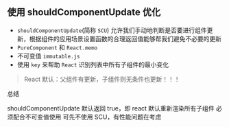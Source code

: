 ## 使用 shouldComponentUpdate 优化

- `shouldComponentUpdate`(简称 `SCU`) 允许我们手动地判断是否要进行组件更新，根据组件的应用场景设置函数的合理返回值能够帮我们避免不必要的更新
- `PureComponent` 和 `React.memo`
- 不可变值 `immutable.js`
- 使用 `key` 来帮助 `React` 识别列表中所有子组件的最小变化

> React 默认：父组件有更新，子组件则无条件也更新！！！

总结

shouldComponentUpdate 默认返回 true，即 react 默认重新渲染所有子组件
必须配合不可变值使用
可先不使用 SCU，有性能问题在考虑